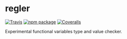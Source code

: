 # regler

[![Travis][build-badge]][build]
[![npm package][npm-badge]][npm]
[![Coveralls][coveralls-badge]][coveralls]

Experimental functional variables type and value checker.

[build-badge]: https://travis-ci.org/0xc14m1z/regler.svg?branch=master
[build]: https://travis-ci.org/0xc14m1z/regler

[npm-badge]: https://badge.fury.io/js/regler.svg
[npm]: https://badge.fury.io/js/regler

[coveralls-badge]: https://coveralls.io/repos/github/0xc14m1z/regler/badge.svg
[coveralls]: https://coveralls.io/github/0xc14m1z/regler
